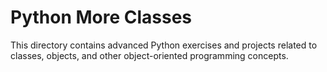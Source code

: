 # Python More Classes

This directory contains advanced Python exercises and projects related to classes, objects, and other object-oriented programming concepts.

